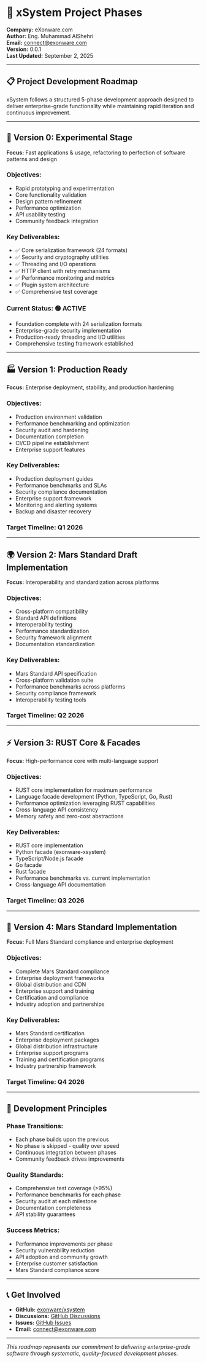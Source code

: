 # 🚀 xSystem Project Phases

**Company:** eXonware.com  
**Author:** Eng. Muhammad AlShehri  
**Email:** connect@exonware.com  
**Version:** 0.0.1  
**Last Updated:** September 2, 2025

---

## 📋 **Project Development Roadmap**

xSystem follows a structured 5-phase development approach designed to deliver enterprise-grade functionality while maintaining rapid iteration and continuous improvement.

---

## 🧪 **Version 0: Experimental Stage**

**Focus:** Fast applications & usage, refactoring to perfection of software patterns and design

### **Objectives:**
- Rapid prototyping and experimentation
- Core functionality validation
- Design pattern refinement
- Performance optimization
- API usability testing
- Community feedback integration

### **Key Deliverables:**
- ✅ Core serialization framework (24 formats)
- ✅ Security and cryptography utilities
- ✅ Threading and I/O operations
- ✅ HTTP client with retry mechanisms
- ✅ Performance monitoring and metrics
- ✅ Plugin system architecture
- ✅ Comprehensive test coverage

### **Current Status:** 🟢 **ACTIVE**
- Foundation complete with 24 serialization formats
- Enterprise-grade security implementation
- Production-ready threading and I/O utilities
- Comprehensive testing framework established

---

## 🏭 **Version 1: Production Ready**

**Focus:** Enterprise deployment, stability, and production hardening

### **Objectives:**
- Production environment validation
- Performance benchmarking and optimization
- Security audit and hardening
- Documentation completion
- CI/CD pipeline establishment
- Enterprise support features

### **Key Deliverables:**
- Production deployment guides
- Performance benchmarks and SLAs
- Security compliance documentation
- Enterprise support framework
- Monitoring and alerting systems
- Backup and disaster recovery

### **Target Timeline:** Q1 2026

---

## 🌍 **Version 2: Mars Standard Draft Implementation**

**Focus:** Interoperability and standardization across platforms

### **Objectives:**
- Cross-platform compatibility
- Standard API definitions
- Interoperability testing
- Performance standardization
- Security framework alignment
- Documentation standardization

### **Key Deliverables:**
- Mars Standard API specification
- Cross-platform validation suite
- Performance benchmarks across platforms
- Security compliance framework
- Interoperability testing tools

### **Target Timeline:** Q2 2026

---

## ⚡ **Version 3: RUST Core & Facades**

**Focus:** High-performance core with multi-language support

### **Objectives:**
- RUST core implementation for maximum performance
- Language facade development (Python, TypeScript, Go, Rust)
- Performance optimization leveraging RUST capabilities
- Cross-language API consistency
- Memory safety and zero-cost abstractions

### **Key Deliverables:**
- RUST core implementation
- Python facade (exonware-xsystem)
- TypeScript/Node.js facade
- Go facade
- Rust facade
- Performance benchmarks vs. current implementation
- Cross-language API documentation

### **Target Timeline:** Q3 2026

---

## 🚀 **Version 4: Mars Standard Implementation**

**Focus:** Full Mars Standard compliance and enterprise deployment

### **Objectives:**
- Complete Mars Standard compliance
- Enterprise deployment frameworks
- Global distribution and CDN
- Enterprise support and training
- Certification and compliance
- Industry adoption and partnerships

### **Key Deliverables:**
- Mars Standard certification
- Enterprise deployment packages
- Global distribution infrastructure
- Enterprise support programs
- Training and certification programs
- Industry partnership framework

### **Target Timeline:** Q4 2026

---

## 🔄 **Development Principles**

### **Phase Transitions:**
- Each phase builds upon the previous
- No phase is skipped - quality over speed
- Continuous integration between phases
- Community feedback drives improvements

### **Quality Standards:**
- Comprehensive test coverage (>95%)
- Performance benchmarks for each phase
- Security audit at each milestone
- Documentation completeness
- API stability guarantees

### **Success Metrics:**
- Performance improvements per phase
- Security vulnerability reduction
- API adoption and community growth
- Enterprise customer satisfaction
- Mars Standard compliance score

---

## 📞 **Get Involved**

- **GitHub:** [exonware/xsystem](https://github.com/exonware/xsystem)
- **Discussions:** [GitHub Discussions](https://github.com/exonware/xsystem/discussions)
- **Issues:** [GitHub Issues](https://github.com/exonware/xsystem/issues)
- **Email:** connect@exonware.com

---

*This roadmap represents our commitment to delivering enterprise-grade software through systematic, quality-focused development phases.*
